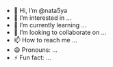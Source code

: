 - 👋 Hi, I’m @nata5ya
- 👀 I’m interested in ...
- 🌱 I’m currently learning ...
- 💞️ I’m looking to collaborate on ...
- 📫 How to reach me ...
- 😄 Pronouns: ...
- ⚡ Fun fact: ...

<!---
nata5ya/nata5ya is a ✨ special ✨ repository because its `README.md` (this file) appears on your GitHub profile.
You can click the Preview link to take a look at your changes.
--->
